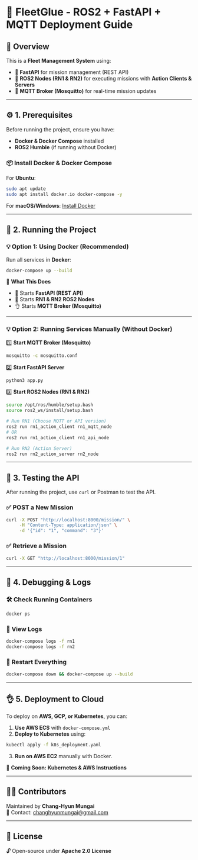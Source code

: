 # 🚀 FleetGlue - ROS2 + FastAPI + MQTT Deployment Guide

## **📌 Overview**
This is a **Fleet Management System** using:
- 🚀 **FastAPI** for mission management (REST API)
- 🤖 **ROS2 Nodes (RN1 & RN2)** for executing missions with **Action Clients & Servers**
- 💼 **MQTT Broker (Mosquitto)** for real-time mission updates

---

## **⚙️ 1. Prerequisites**
Before running the project, ensure you have:
- **Docker & Docker Compose** installed
- **ROS2 Humble** (if running without Docker)

### **📦 Install Docker & Docker Compose**
For **Ubuntu**:
```sh
sudo apt update
sudo apt install docker.io docker-compose -y
```
For **macOS/Windows**: [Install Docker](https://docs.docker.com/get-docker/)

---

## **🚀 2. Running the Project**
### **💡 Option 1: Using Docker (Recommended)**
Run all services in **Docker**:
```sh
docker-compose up --build
```
💪 **What This Does**
- 🚀 Starts **FastAPI (REST API)**
- 🤖 Starts **RN1 & RN2 ROS2 Nodes**
- 👌 Starts **MQTT Broker (Mosquitto)**

---

### **💡 Option 2: Running Services Manually (Without Docker)**
1️⃣ **Start MQTT Broker (Mosquitto)**
```sh
mosquitto -c mosquitto.conf
```

2️⃣ **Start FastAPI Server**
```sh
python3 app.py
```

3️⃣ **Start ROS2 Nodes (RN1 & RN2)**
```sh
source /opt/ros/humble/setup.bash
source ros2_ws/install/setup.bash

# Run RN1 (Choose MQTT or API version)
ros2 run rn1_action_client rn1_mqtt_node
# OR
ros2 run rn1_action_client rn1_api_node

# Run RN2 (Action Server)
ros2 run rn2_action_server rn2_node
```

---

## **📱 3. Testing the API**
After running the project, use `curl` or Postman to test the API.

### ✅ **POST a New Mission**
```sh
curl -X POST "http://localhost:8000/mission/" \
     -H "Content-Type: application/json" \
     -d '{"id": "1", "command": "3"}'
```

### ✅ **Retrieve a Mission**
```sh
curl -X GET "http://localhost:8000/mission/1"
```

---

## **📃 4. Debugging & Logs**
### 🛠 **Check Running Containers**
```sh
docker ps
```

### 📄 **View Logs**
```sh
docker-compose logs -f rn1
docker-compose logs -f rn2
```

### 🔄 **Restart Everything**
```sh
docker-compose down && docker-compose up --build
```

---

## **👌 5. Deployment to Cloud**
To deploy on **AWS, GCP, or Kubernetes**, you can:
1. **Use AWS ECS** with `docker-compose.yml`
2. **Deploy to Kubernetes** using:
```sh
kubectl apply -f k8s_deployment.yaml
```
3. **Run on AWS EC2** manually with Docker.

🚀 **Coming Soon: Kubernetes & AWS Instructions**

---


## **👨‍💻 Contributors**
Maintained by **Chang-Hyun Mungai**  
📧 Contact: changhyunmungai@gmail.com

---

## **📜 License**
🔓 Open-source under **Apache 2.0 License**

